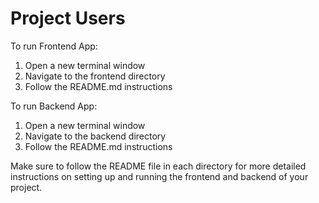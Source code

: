 # Project Users

To run Frontend App:

1. Open a new terminal window
2. Navigate to the frontend directory
3. Follow the README.md instructions

To run Backend App:

1. Open a new terminal window
2. Navigate to the backend directory
3. Follow the README.md instructions


Make sure to follow the README file in each directory for more detailed instructions on setting up and running the frontend and backend of your project.

